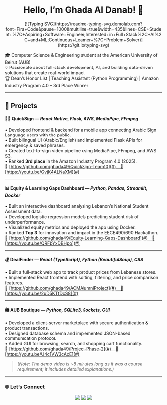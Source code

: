 <h1 align="center">Hello, I’m Ghada Al Danab! 👋</h1>

<p align="center">
  [![Typing SVG](https://readme-typing-svg.demolab.com?font=Fira+Code&pause=1000&multiline=true&width=435&lines=CSE+Student+%7C+Aspiring+Software+Engineer;Interested+in+Full+Stack%2C+AI%2C+and+ML;Continuous+Learner+%7C+Problem+Solver)](https://git.io/typing-svg)
</p>

🎓 Computer Science & Engineering student at the American University of Beirut (AUB)  
💡 Passionate about full-stack development, AI, and building data-driven solutions that create real-world impact.  
🏆 Dean’s Honor List | Teaching Assistant (Python Programming) | Amazon Industry Program 4.0 – 3rd Place Winner  

---

## 🚀 Projects  

#### 🧏‍♀️ QuickSign — *React Native, Flask, AWS, MediaPipe, FFmpeg*  
• Developed frontend & backend for a mobile app connecting Arabic Sign Language users with the public.  
• Built bilingual UI (Arabic/English) and implemented Flask APIs for emergency & saved phrases.  
• Created text-to-sign video pipeline using MediaPipe, FFmpeg, and AWS S3.  
• Ranked **3rd place** in the Amazon Industry Program 4.0 (2025).  
🔗 [https://github.com/ghada49/QuickSign-Team10](#) 🎥 [https://youtu.be/GvjK4ALNaXM](#)

---

#### 📊 Equity & Learning Gaps Dashboard — *Python, Pandas, Streamlit, Docker*  
• Built an interactive dashboard analyzing Lebanon’s National Student Assessment data.  
• Developed logistic regression models predicting student risk of underperformance.  
• Visualized equity metrics and deployed the app using Docker.  
• Ranked **Top 3** for innovation and impact in the EECE490/690 Hackathon.  
🔗 [https://github.com/ghada49/Equity-Learning-Gaps-Dashboard](#) 🎥 [https://youtu.be/QRFbYxDBHpo](#)

---

#### 💰 DealFinder — *React (TypeScript), Python (BeautifulSoup), CSS*  
• Built a full-stack web app to track product prices from Lebanese stores.  
• Implemented React frontend with sorting, filtering, and price comparison features.  
🔗 [https://github.com/ghada49/ACMAlumniProject](#) 🎥 [https://youtu.be/2uD5KTfDcS8](#)

---

#### 🛍️ AUB Boutique — *Python, SQLite3, Sockets, GUI*  
• Developed a client-server marketplace with secure authentication & product transactions.  
• Designed database schema and implemented JSON-based communication protocol.  
• Added GUI for browsing, search, and shopping cart functionality.  
🔗 [https://github.com/ghada49/Project-Phase-2](#) 🎥 [https://youtu.be/U4c1VW3cAcE](#)  
> _(Note: The demo video is ~8 minutes long as it was a course requirement; it includes detailed explanations.)_

---

### 🌐 Let’s Connect  

<p align="center">
  <a href="https://linkedin.com/in/ghada-al-danab"><img src="https://img.shields.io/badge/-LinkedIn-blue?style=for-the-badge&logo=linkedin"></a>
  <a href="mailto:gma51@mail.aub.edu "><img src="https://img.shields.io/badge/-Email-D14836?style=for-the-badge&logo=gmail&logoColor=white"></a>
  <a href="https://github.com/ghada49"><img src="https://img.shields.io/badge/-GitHub-181717?style=for-the-badge&logo=github"></a>
</p>
